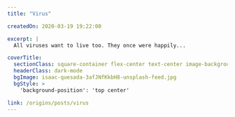 ```yaml
---
title: "Virus"

createdOn: 2020-03-19 19:22:00

excerpt: |
  All viruses want to live too. They once were happily...

coverTitle:
  sectionClass: square-container flex-center text-center image-background
  headerClass: dark-mode
  bgImage: isaac-quesada-3afJNfKkbH8-unsplash-feed.jpg
  bgStyle: >
    'background-position': 'top center'

link: /origins/posts/virus
---
```

